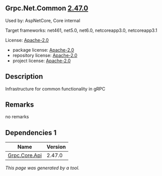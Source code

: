 Grpc.Net.Common [2.47.0](https://www.nuget.org/packages/Grpc.Net.Common/2.47.0)
--------------------

Used by: AspNetCore, Core internal

Target frameworks: net461, net5.0, net6.0, netcoreapp3.0, netcoreapp3.1

License: [Apache-2.0](../../../../licenses/apache-2.0) 

- package license: [Apache-2.0](https://licenses.nuget.org/Apache-2.0) 
- repository license: [Apache-2.0](https://github.com/grpc/grpc-dotnet.git) 
- project license: [Apache-2.0](https://github.com/grpc/grpc-dotnet) 

Description
-----------
Infrastructure for common functionality in gRPC

Remarks
-----------
no remarks


Dependencies 1
-----------

|Name|Version|
|----------|:----|
|[Grpc.Core.Api](../../../../packages/nuget.org/grpc.core.api/2.47.0)|2.47.0|

*This page was generated by a tool.*